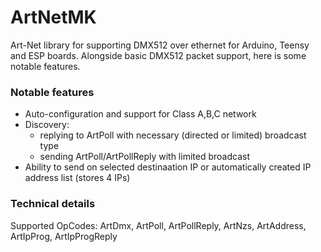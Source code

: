 # ArtNetMK
Art-Net library for supporting DMX512 over ethernet for Arduino, Teensy and ESP boards. Alongside basic DMX512 packet support, here is some notable features.

### Notable features
* Auto-configuration and support for Class A,B,C network
* Discovery:
  - replying to ArtPoll with necessary (directed or limited) broadcast type
  - sending ArtPoll/ArtPollReply with limited broadcast
* Ability to send on selected destinaation IP or automatically created IP address list (stores 4 IPs)

### Technical details
Supported OpCodes: ArtDmx, ArtPoll, ArtPollReply, ArtNzs, ArtAddress, ArtIpProg, ArtIpProgReply
